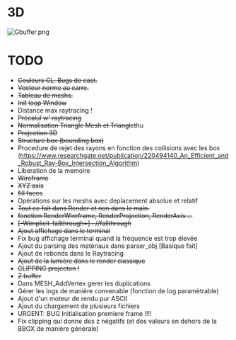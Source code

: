 # 3D

![Gbuffer.png](https://i.postimg.cc/mgn1s8T5/Screenshot-20200629-184405.png)

# TODO
- ~~Couleurs CL. Bugs de cast.~~
- ~~Vecteur norme au carre.~~
- ~~Tableau de meshs.~~
- ~~Init loop Window~~
- Distance max raytracing !
- ~~Précalul w' raytracing~~
- ~~Normalisation Triangle Mesh et Triangle~~thu
- ~~Projection 3D~~
- ~~Structure box (bounding box)~~
- Procedure de rejet des rayons en fonction des collisions avec les box (https://www.researchgate.net/publication/220494140_An_Efficient_and_Robust_Ray-Box_Intersection_Algorithm)
- Liberation de la memoire
- ~~Wireframe~~
- ~~XYZ axis~~
- ~~fill faces~~
- Opérations sur les meshs avec deplacement absolue et relatif
- ~~Tout ce fait dans Render et non dans le main.~~
- ~~fonction RenderWireframe, RenderProjection, RenderAxis ...~~
- ~~[-Wimplicit-fallthrough=] : //fallthrough~~
- ~~Ajout affichage dans le terminal~~
- Fix bug affichage terminal quand la fréquence est trop élevée
- Ajout du parsing des matériaux dans parser_obj [Basique fait]
- Ajout de rebonds dans le Raytracing
- ~~Ajout de la lumière dans le render classique~~
- ~~CLIPPING projecton !~~
- ~~Z buffer~~
- Dans MESH_AddVertex gerer les duplications
- Gérer les logs de manière convenable (fonction de log paramètrable)
- Ajout d'un moteur de rendu pur ASCII
- Ajout du chargement de plusieurs fichiers
- URGENT: BUG Initialisation premiere frame !!!!
- Fix clipping qui donne des z négatifs (et des valeurs en dehors de la BBOX de manière générale)
